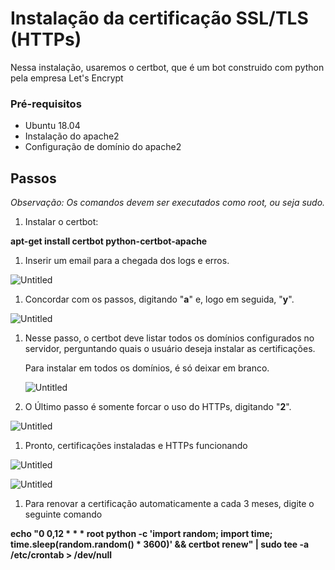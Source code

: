 # Instalação da certificação SSL/TLS (HTTPs)

Nessa instalação, usaremos o certbot, que é um bot construido com python pela empresa Let's Encrypt

### Pré-requisitos

- Ubuntu 18.04
- Instalação do apache2
- Configuração de domínio do apache2

## Passos

*Observação: Os comandos devem ser executados como root, ou seja sudo.*

1. Instalar o certbot:

**apt-get install certbot python-certbot-apache**

1. Inserir um email para a chegada dos logs e erros.

![Untitled](Instalac%CC%A7a%CC%83o%20da%20certificac%CC%A7a%CC%83o%20SSL%20TLS%20(HTTPs)%2044ed22493a37456991b9148a5d94559c/Untitled.png)

1. Concordar com os passos, digitando "**a**" e, logo em seguida, "**y**".

![Untitled](Instalac%CC%A7a%CC%83o%20da%20certificac%CC%A7a%CC%83o%20SSL%20TLS%20(HTTPs)%2044ed22493a37456991b9148a5d94559c/Untitled%201.png)

1. Nesse passo, o certbot deve listar todos os domínios configurados no servidor, perguntando quais o usuário deseja instalar as certificações.
    
    Para instalar em todos os domínios, é só deixar em branco.
    
    ![Untitled](Instalac%CC%A7a%CC%83o%20da%20certificac%CC%A7a%CC%83o%20SSL%20TLS%20(HTTPs)%2044ed22493a37456991b9148a5d94559c/Untitled%202.png)
    

1. O Último passo é somente forcar o uso do HTTPs, digitando "**2**".

![Untitled](Instalac%CC%A7a%CC%83o%20da%20certificac%CC%A7a%CC%83o%20SSL%20TLS%20(HTTPs)%2044ed22493a37456991b9148a5d94559c/Untitled%203.png)

1. Pronto, certificações instaladas e HTTPs funcionando

![Untitled](Instalac%CC%A7a%CC%83o%20da%20certificac%CC%A7a%CC%83o%20SSL%20TLS%20(HTTPs)%2044ed22493a37456991b9148a5d94559c/Untitled%204.png)

![Untitled](Instalac%CC%A7a%CC%83o%20da%20certificac%CC%A7a%CC%83o%20SSL%20TLS%20(HTTPs)%2044ed22493a37456991b9148a5d94559c/Untitled%205.png)

1. Para renovar a certificação automaticamente a cada 3 meses, digite o seguinte comando

**echo "0 0,12 * * * root python -c 'import random; import time; time.sleep(random.random() * 3600)' && certbot renew" | sudo tee -a /etc/crontab > /dev/null**